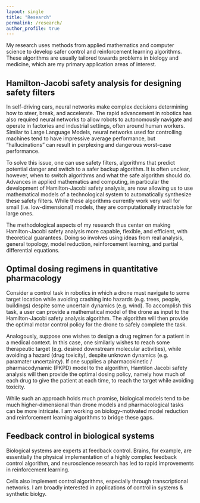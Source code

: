 ```yaml
---
layout: single
title: "Research"
permalink: /research/
author_profile: true
---
```


My research uses methods from applied mathematics and computer science to develop safer control and reinforcement learning algorithms. These algorithms are usually tailored towards problems in biology and medicine, which are my primary application areas of interest.

## Hamilton-Jacobi safety analysis for designing safety filters
In self-driving cars, neural networks make complex decisions determining how to steer, break, and accelerate. The rapid advancement in robotics has also required neural networks to allow robots to autonomously navigate and operate in factories and industrial settings, often around human workers. Similar to Large Language Models, neural networks used for controlling machines tend to have impressive average performance, but “hallucinations” can result in perplexing and dangerous worst-case performance.

To solve this issue, one can use safety filters, algorithms that predict potential danger and switch to a safer backup algorithm. It is often unclear, however, when to switch algorithms and what the safe algorithm should do. Advances in applied mathematics and computing, in particular the development of Hamilton-Jacobi safety analysis, are now allowing us to use mathematical models of a technological system to automatically synthesize these safety filters. While these algorithms currently work very well for small (i.e. low-dimensional) models, they are computationally intractable for large ones.

The methodological aspects of my research thus center on making Hamilton-Jacobi safety analysis more capable, flexible, and efficient, with theoretical guarantees.
Doing so involves using ideas from real analysis, general topology, model reduction, reinforcement learning, and partial differential equations.

## Optimal dosing regimens in quantitative pharmacology
Consider a control task in robotics in which a drone must navigate to some target location while avoiding crashing into hazards (e.g. trees, people, buildings) despite some uncertain dynamics (e.g. wind).
To accomplish this task, a user can provide a mathematical model of the drone as input to the Hamilton-Jacobi safety analysis algorithm.
The algorithm will then provide the optimal motor control policy for the drone to safely complete the task.

Analogously, suppose one wishes to design a drug regimen for a patient in a medical context.
In this case, one similarly wishes to reach some therapeutic target (e.g. desired downstream molecular activities), while avoiding a hazard (drug toxicity), despite unknown dynamics (e.g. paramater uncertainty).
If one supplies a pharmacokinetic / pharmacodynamic (PKPD) model to the algorithm, Hamtilon Jacobi safety analysis will then provide the optimal dosing policy, namely how much of each drug to give the patient at each time, to reach the target while avoiding toxicity.

While such an approach holds much promise, biological models tend to be much higher-dimensional than drone models and pharmacological tasks can be more intricate.
I am working on biology-motivated model reduction and reinforcement learning algorithms to bridge these gaps.

## Feedback control in biological systems
Biological systems are experts at feedback control.
Brains, for example, are essentially the physical implementation of a highly complex feedback control algorithm, and neuroscience research has led to rapid improvements in reinforcement learning.

Cells also implement control algorithms, especially through transcriptional networks.
I am broadly interested in applications of control in systems \& synthetic biolgy.

